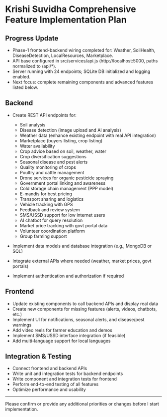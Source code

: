 # Krishi Suvidha Comprehensive Feature Implementation Plan

## Progress Update
- Phase-1 frontend-backend wiring completed for: Weather, SoilHealth, DiseaseDetection, LocalResources, Marketplace.
- API base configured in src/services/api.js (http://localhost:5000, paths normalized to /api/*).
- Server running with 24 endpoints; SQLite DB initialized and logging enabled.
- Next focus: complete remaining components and advanced features listed below.

## Backend
- Create REST API endpoints for:
  - Soil analysis
  - Disease detection (image upload and AI analysis)
  - Weather data (enhance existing endpoint with real API integration)
  - Marketplace (buyers listing, crop listing)
  - Water availability
  - Crop advice based on soil, weather, water
  - Crop diversification suggestions
  - Seasonal disease and pest alerts
  - Quality monitoring of crops
  - Poultry and cattle management
  - Drone services for organic pesticide spraying
  - Government portal linking and awareness
  - Cold storage chain management (PPP model)
  - E-mandis for best pricing
  - Transport sharing and logistics
  - Vehicle tracking with GPS
  - Feedback and review system
  - SMS/USSD support for low internet users
  - AI chatbot for query resolution
  - Market price tracking with govt portal data
  - Volunteer coordination platform
  - Group farming support

- Implement data models and database integration (e.g., MongoDB or SQL)
- Integrate external APIs where needed (weather, market prices, govt portals)
- Implement authentication and authorization if required

## Frontend
- Update existing components to call backend APIs and display real data
- Create new components for missing features (alerts, videos, chatbots, etc.)
- Implement UI for notifications, seasonal alerts, and disease/pest warnings
- Add video reels for farmer education and demos
- Implement SMS/USSD interface integration (if feasible)
- Add multi-language support for local languages

## Integration & Testing
- Connect frontend and backend APIs
- Write unit and integration tests for backend endpoints
- Write component and integration tests for frontend
- Perform end-to-end testing of all features
- Optimize performance and usability

---

Please confirm or provide any additional priorities or changes before I start implementation.
